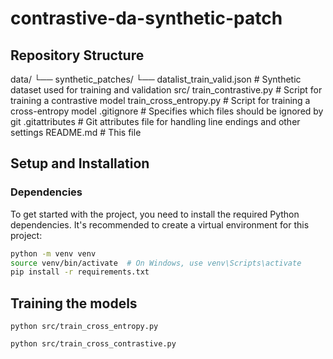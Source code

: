 # contrastive-da-synthetic-patch

## Repository Structure

data/
    └── synthetic_patches/
        └── datalist_train_valid.json  # Synthetic dataset used for training and validation
src/
train_contrastive.py  # Script for training a contrastive model
train_cross_entropy.py  # Script for training a cross-entropy model
.gitignore  # Specifies which files should be ignored by git
.gitattributes  # Git attributes file for handling line endings and other settings
README.md  # This file

## Setup and Installation

### Dependencies

To get started with the project, you need to install the required Python dependencies. It's recommended to create a virtual environment for this project:

```bash
python -m venv venv
source venv/bin/activate  # On Windows, use venv\Scripts\activate
pip install -r requirements.txt
```

## Training the models
```
python src/train_cross_entropy.py
```
```
python src/train_cross_contrastive.py
```
